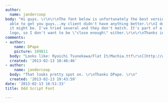 ```yaml
---
author:
  name: jandercoop
body: "Hi guys. \r\n\r\nThe font below is unfortunately the best version I've been
  able to get you guys...my client didn't have anything better.\r\nI don't know what
  it might be. I've tried several and they don't match. It's part of a bigger corporate
  logo, so I don't want to be \"close enough\" either.\r\n\r\nThanks in advance,\r\n\r\n"
comments:
- author:
    name: DPape
    picture: 109811
  body: "Looks like: Ryoichi Tsunekawa/Flat It/Machia.ttf\r\n[[http://www.myfonts.com/fonts/flat-it/machia/]][img:sites/default/files/old-images/for1_4084.jpg]"
  created: '2013-02-13 18:46:46'
- author:
    name: jandercoop
  body: "That looks pretty spot on. \r\nThanks DPape. \r\n"
  created: '2013-02-13 19:43:59'
date: '2013-02-13 16:51:33'
title: Odd Script Font

---
```


